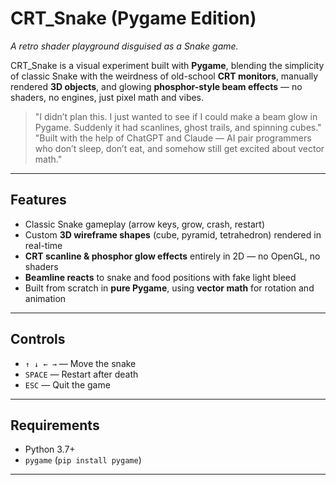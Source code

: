# CRT_Snake (Pygame Edition)
*A retro shader playground disguised as a Snake game.*

CRT_Snake is a visual experiment built with **Pygame**, blending the simplicity of classic Snake with the weirdness of old-school **CRT monitors**, manually rendered **3D objects**, and glowing **phosphor-style beam effects** — no shaders, no engines, just pixel math and vibes.

> "I didn’t plan this. I just wanted to see if I could make a beam glow in Pygame. Suddenly it had scanlines, ghost trails, and spinning cubes."
> "Built with the help of ChatGPT and Claude — AI pair programmers who don’t sleep, don’t eat, and somehow still get excited about vector math."

---

## Features

-  Classic Snake gameplay (arrow keys, grow, crash, restart)
-  Custom **3D wireframe shapes** (cube, pyramid, tetrahedron) rendered in real-time
-  **CRT scanline & phosphor glow effects** entirely in 2D — no OpenGL, no shaders
-  **Beamline reacts** to snake and food positions with fake light bleed
-  Built from scratch in **pure Pygame**, using **vector math** for rotation and animation

---

## Controls

- `↑ ↓ ← →` — Move the snake
- `SPACE` — Restart after death
- `ESC` — Quit the game

---

## Requirements

- Python 3.7+
- `pygame` (`pip install pygame`)

---
